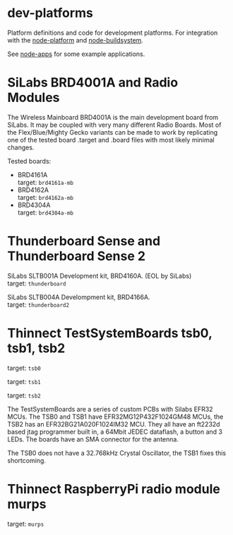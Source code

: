 # dev-platforms
Platform definitions and code for development platforms. For integration
with the [node-platform](https://github.com/thinnect/node-platform/)
and [node-buildsystem](https://github.com/thinnect/node-buildsystem).

See [node-apps](https://github.com/thinnect/node-apps) for some example applications.

# SiLabs BRD4001A and Radio Modules

The Wireless Mainboard BRD4001A is the main development board from SiLabs. It
may be coupled with very many different Radio Boards. Most of the
Flex/Blue/Mighty Gecko variants can be made to work by replicating one of the
tested board .target and .board files with most likely minimal changes.

Tested boards:
- BRD4161A\
  target: `brd4161a-mb`
- BRD4162A\
  target: `brd4162a-mb`
- BRD4304A\
  target: `brd4304a-mb`

# Thunderboard Sense and Thunderboard Sense 2

SiLabs SLTB001A Development kit, BRD4160A. (EOL by SiLabs)\
  target: `thunderboard`

SiLabs SLTB004A Develompment kit, BRD4166A.\
  target: `thunderboard2`

# Thinnect TestSystemBoards tsb0, tsb1, tsb2

target: `tsb0`

target: `tsb1`

target: `tsb2`

The TestSystemBoards are a series of custom PCBs with Silabs EFR32 MCUs.
The TSB0 and TSB1 have EFR32MG12P432F1024GM48 MCUs,
the TSB2 has an EFR32BG21A020F1024IM32 MCU. They all have an ft2232d based jtag
programmer built in, a 64Mbit JEDEC dataflash, a button and 3 LEDs.
The boards have an SMA connector for the antenna.

The TSB0 does not have a 32.768kHz Crystal Oscillator, the TSB1 fixes this
shortcoming.

# Thinnect RaspberryPi radio module murps

target: `murps`
